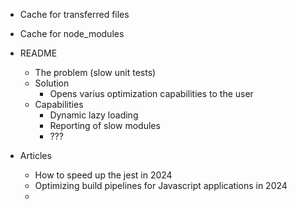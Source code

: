 - Cache for transferred files
- Cache for node_modules
- README
    - The problem (slow unit tests)
    - Solution
        - Opens varius optimization capabilities to the user
    - Capabilities
        - Dynamic lazy loading
        - Reporting of slow modules
        - ???

- Articles
    - How to speed up the jest in 2024
    - Optimizing build pipelines for Javascript applications in 2024
    - 